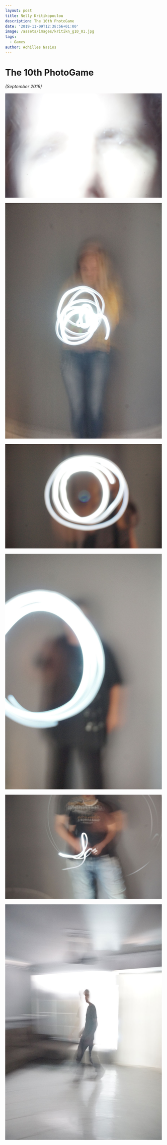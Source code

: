```yaml
---
layout: post
title: Nelly Kritikopoulou
description: The 10th PhotoGame
date: '2019-11-09T12:38:56+01:00'
image: /assets/images/kritikn_g10_01.jpg
tags:
  - Games
author: Achilles Nasios
---
```

# The 10th PhotoGame 

_(September 2019)_

![](/assets/images/kritikn_g10_01.jpg)

![](/assets/images/kritikn_g10_02.jpg)

![](/assets/images/kritikn_g10_03.jpg)

![](/assets/images/kritikn_g10_04.jpg)

![](/assets/images/kritikn_g10_05.jpg)

![](/assets/images/kritikn_g10_06.jpg)
